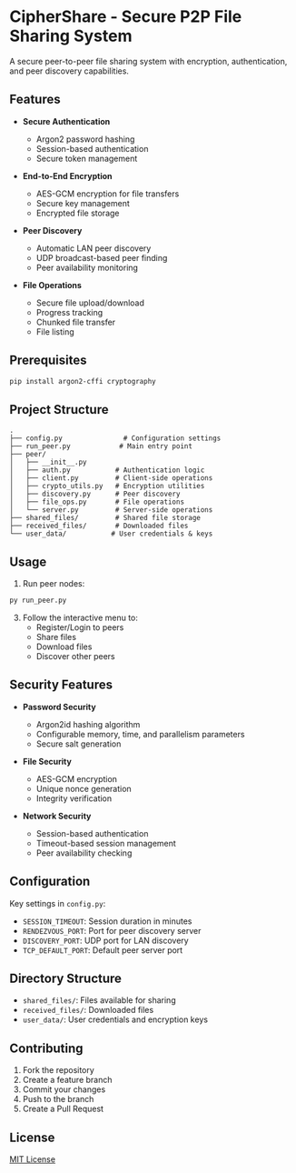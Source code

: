 # CipherShare - Secure P2P File Sharing System

A secure peer-to-peer file sharing system with encryption, authentication, and peer discovery capabilities.

## Features

- **Secure Authentication**
  - Argon2 password hashing
  - Session-based authentication
  - Secure token management

- **End-to-End Encryption**
  - AES-GCM encryption for file transfers
  - Secure key management
  - Encrypted file storage

- **Peer Discovery**
  - Automatic LAN peer discovery
  - UDP broadcast-based peer finding
  - Peer availability monitoring

- **File Operations**
  - Secure file upload/download
  - Progress tracking
  - Chunked file transfer
  - File listing

## Prerequisites

```bash
pip install argon2-cffi cryptography
```

## Project Structure

```
.
├── config.py               # Configuration settings
├── run_peer.py            # Main entry point
├── peer/
│   ├── __init__.py
│   ├── auth.py           # Authentication logic
│   ├── client.py         # Client-side operations
│   ├── crypto_utils.py   # Encryption utilities
│   ├── discovery.py      # Peer discovery
│   ├── file_ops.py       # File operations
│   └── server.py         # Server-side operations
├── shared_files/         # Shared file storage
├── received_files/       # Downloaded files
└── user_data/           # User credentials & keys
```

## Usage

1. Run peer nodes:
```bash
py run_peer.py
```

3. Follow the interactive menu to:
   - Register/Login to peers
   - Share files
   - Download files
   - Discover other peers

## Security Features

- **Password Security**
  - Argon2id hashing algorithm
  - Configurable memory, time, and parallelism parameters
  - Secure salt generation

- **File Security**
  - AES-GCM encryption
  - Unique nonce generation
  - Integrity verification

- **Network Security**
  - Session-based authentication
  - Timeout-based session management
  - Peer availability checking

## Configuration

Key settings in `config.py`:
- `SESSION_TIMEOUT`: Session duration in minutes
- `RENDEZVOUS_PORT`: Port for peer discovery server
- `DISCOVERY_PORT`: UDP port for LAN discovery
- `TCP_DEFAULT_PORT`: Default peer server port

## Directory Structure

- `shared_files/`: Files available for sharing
- `received_files/`: Downloaded files
- `user_data/`: User credentials and encryption keys

## Contributing

1. Fork the repository
2. Create a feature branch
3. Commit your changes
4. Push to the branch
5. Create a Pull Request

## License

[MIT License](LICENSE)
